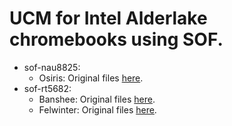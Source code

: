 # UCM for Intel Alderlake chromebooks using SOF.

* sof-nau8825: 
	* Osiris: Original files [here](https://github.com/eupnea-linux/ucm-configs/tree/main/upstream/brya/osiris/sof-nau8825.osiris).
* sof-rt5682:
    * Banshee: Original files [here](https://github.com/eupnea-linux/ucm-configs/tree/main/upstream/brya/banshee/sof-rt5682.banshee).
    * Felwinter: Original files [here](https://github.com/eupnea-linux/ucm-configs/tree/main/upstream/brya/felwinter).
